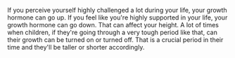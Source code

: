  If you perceive yourself highly challenged a lot during your life, your growth hormone can go up. If you feel like you're highly supported in your life, your growth hormone can go down. That can affect your height. A lot of times when children, if they're going through a very tough period like that, can their growth can be turned on or turned off. That is a crucial period in their time and they'll be taller or shorter accordingly.